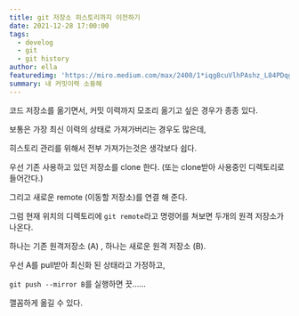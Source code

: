 ```yaml
---
title: git 저장소 히스토리까지 이전하기
date: 2021-12-28 17:00:00
tags:
  - develog
  - git
  - git history
author: ella
featuredimg: 'https://miro.medium.com/max/2400/1*iqg8cuVlhPAshz_L84PDqg.png'
summary: 내 커밋이력 소듕해
---
```


코드 저장소를 옮기면서, 커밋 이력까지 모조리 옮기고 싶은 경우가 종종 있다.

보통은 가장 최신 이력의 상태로 가져가버리는 경우도 많은데,

히스토리 관리를 위해서 전부 가져가는것은 생각보다 쉽다.

우선 기존 사용하고 있던 저장소를 clone 한다. (또는 clone받아 사용중인 디렉토리로 들어간다.)

그리고 새로운 remote (이동할 저장소)를 연결 해 준다.

그럼 현재 위치의 디렉토리에 `git remote`라고 명령어를 쳐보면 두개의 원격 저장소가 나온다.

하나는 기존 원격저장소 (A) , 하나는 새로운 원격 저장소 (B).

우선 A를 pull받아 최신화 된 상태라고 가정하고,

`git push --mirror B`를 실행하면 끗......

깰꼼하게 옮길 수 있다.